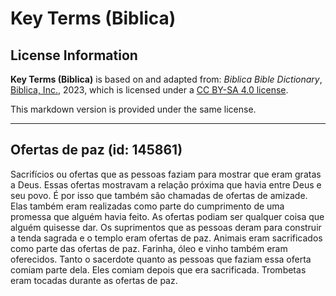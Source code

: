 # Key Terms (Biblica)

## License Information

**Key Terms (Biblica)** is based on and adapted from: _Biblica Bible Dictionary_, [Biblica, Inc.](https://www.biblica.com/), 2023, which is licensed under a [CC BY-SA 4.0 license](https://creativecommons.org/licenses/by-sa/4.0/legalcode.en).

This markdown version is provided under the same license.



--------------------------------

## Ofertas de paz (id: 145861)

Sacrifícios ou ofertas que as pessoas faziam para mostrar que eram gratas a Deus. Essas ofertas mostravam a relação próxima que havia entre Deus e seu povo. É por isso que também são chamadas de ofertas de amizade. Elas também eram realizadas como parte do cumprimento de uma promessa que alguém havia feito. As ofertas podiam ser qualquer coisa que alguém quisesse dar. Os suprimentos que as pessoas deram para construir a tenda sagrada e o templo eram ofertas de paz. Animais eram sacrificados como parte das ofertas de paz. Farinha, óleo e vinho também eram oferecidos. Tanto o sacerdote quanto as pessoas que faziam essa oferta comiam parte dela. Eles comiam depois que era sacrificada. Trombetas eram tocadas durante as ofertas de paz.


